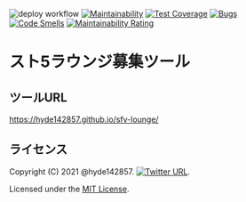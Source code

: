 ![deploy workflow](https://github.com/hyde142857/sfv-lounge/workflows/deploy/badge.svg)
[![Maintainability](https://api.codeclimate.com/v1/badges/1074fcf087537aeda12e/maintainability)](https://codeclimate.com/github/hyde142857/sfv-lounge/maintainability)
[![Test Coverage](https://api.codeclimate.com/v1/badges/1074fcf087537aeda12e/test_coverage)](https://codeclimate.com/github/hyde142857/sfv-lounge/test_coverage)
[![Bugs](https://sonarcloud.io/api/project_badges/measure?project=hyde142857_sfv-lounge&metric=bugs)](https://sonarcloud.io/summary/new_code?id=hyde142857_sfv-lounge)
[![Code Smells](https://sonarcloud.io/api/project_badges/measure?project=hyde142857_sfv-lounge&metric=code_smells)](https://sonarcloud.io/summary/new_code?id=hyde142857_sfv-lounge)
[![Maintainability Rating](https://sonarcloud.io/api/project_badges/measure?project=hyde142857_sfv-lounge&metric=sqale_rating)](https://sonarcloud.io/summary/new_code?id=hyde142857_sfv-lounge)

# スト5ラウンジ募集ツール

## ツールURL

https://hyde142857.github.io/sfv-lounge/

## ライセンス

Copyright (C) 2021 @hyde142857.  [![Twitter URL](https://img.shields.io/twitter/url/https/twitter.com/bukotsunikki.svg?style=social&label=Follow%20%40hyde142857)](https://twitter.com/hyde142857).

Licensed under the [MIT License](LICENSE).
